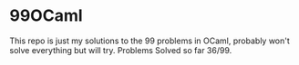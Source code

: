 # 99OCaml
This repo is just my solutions to the 99 problems in OCaml, probably won't solve everything but will try.
Problems Solved so far 36/99. 
